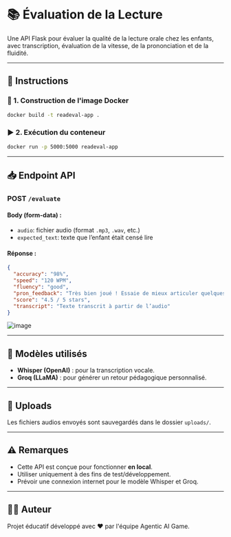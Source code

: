# 📚 Évaluation de la Lecture

Une API Flask pour évaluer la qualité de la lecture orale chez les enfants, avec transcription, évaluation de la vitesse, de la prononciation et de la fluidité.

---

## 🚀 Instructions

### 🔨 1. Construction de l'image Docker

```bash
docker build -t readeval-app .
```

### ▶️ 2. Exécution du conteneur

```bash
docker run -p 5000:5000 readeval-app
```

---

## 📥 Endpoint API

### POST `/evaluate`

#### Body (form-data) :
- `audio`: fichier audio (format `.mp3`, `.wav`, etc.)
- `expected_text`: texte que l’enfant était censé lire

#### Réponse :
```json
{
  "accuracy": "98%",
  "speed": "120 WPM",
  "fluency": "good",
  "pron_feedback": "Très bien joué ! Essaie de mieux articuler quelques mots.",
  "score": "4.5 / 5 stars",
  "transcript": "Texte transcrit à partir de l’audio"
}
```
![image](https://github.com/user-attachments/assets/370737c2-b752-4b0d-a8fa-b5593190868e)

---

## 🧠 Modèles utilisés

- **Whisper (OpenAI)** : pour la transcription vocale.
- **Groq (LLaMA)** : pour générer un retour pédagogique personnalisé.

---

## 📁 Uploads

Les fichiers audios envoyés sont sauvegardés dans le dossier `uploads/`.

---

## ⚠️ Remarques

- Cette API est conçue pour fonctionner **en local**.
- Utiliser uniquement à des fins de test/développement.
- Prévoir une connexion internet pour le modèle Whisper et Groq.

---

## 👨‍💻 Auteur

Projet éducatif développé avec ❤️ par l'équipe Agentic AI Game.
